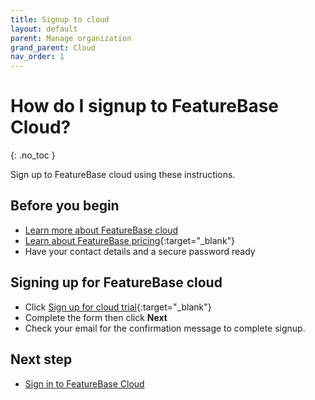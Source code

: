 ```yaml
---
title: Signup to cloud
layout: default
parent: Manage organization
grand_parent: Cloud
nav_order: 1
---
```


# How do I signup to FeatureBase Cloud?
{: .no_toc }

Sign up to FeatureBase cloud using these instructions.

## Before you begin

* [Learn more about FeatureBase cloud](/docs/cloud/cloud-home)
* [Learn about FeatureBase pricing](https://www.featurebase.com/pricing){:target="_blank"}
* Have your contact details and a secure password ready

## Signing up for FeatureBase cloud

* Click [Sign up for cloud trial](https://cloud.featurebase.com/signup){:target="_blank"}
* Complete the form then click **Next**
* Check your email for the confirmation message to complete signup.

## Next step

* [Sign in to FeatureBase Cloud](/docs/cloud/cloud-db-connect/cloud-db-connect)
